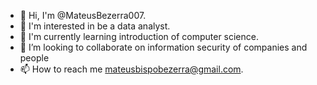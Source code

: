 - 👋 Hi, I'm @MateusBezerra007.
- 👀 I'm interested in be a data analyst.
- 🌱 I'm currently learning introduction of computer science.
- 💞️ I’m looking to collaborate on information security of companies and people
- 📫 How to reach me mateusbispobezerra@gmail.com.

<!---
mateushshshsh/mateushshshsh is a ✨ special ✨ repository because its `README.md` (this file) appears on your GitHub profile.
You can click the Preview link to take a look at your changes.
--->

